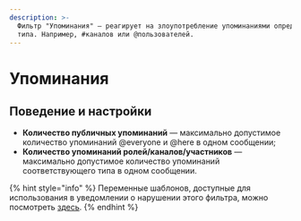 ```yaml
---
description: >-
  Фильтр "Упоминания" — реагирует на злоупотребление упоминаниями определенного
  типа. Например, #каналов или @пользователей.
---
```


# Упоминания

## Поведение и настройки <a id="behaviour"></a>

* **Количество публичных упоминаний** — максимально допустимое количество упоминаний @everyone и @here в одном сообщении;
* **Количество упоминаний ролей/каналов/участников** — максимально допустимое количество упоминаний соответствующего типа в одном сообщении.

{% hint style="info" %}
Переменные шаблонов, доступные для использования в уведомлении о нарушении этого фильтра, можно посмотреть [здесь](https://docs.juniper.bot/features/message-templates/advanced/variables#filtr-upominaniya).
{% endhint %}



